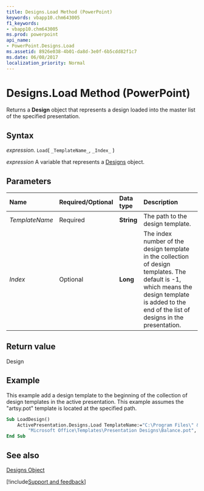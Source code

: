 ```yaml
---
title: Designs.Load Method (PowerPoint)
keywords: vbapp10.chm643005
f1_keywords:
- vbapp10.chm643005
ms.prod: powerpoint
api_name:
- PowerPoint.Designs.Load
ms.assetid: 8926e038-4b01-da8d-3e0f-6b5cdd82f1c7
ms.date: 06/08/2017
localization_priority: Normal
---
```



# Designs.Load Method (PowerPoint)

Returns a  **Design** object that represents a design loaded into the master list of the specified presentation.


## Syntax

 _expression_. `Load`( `_TemplateName_`, `_Index_` )

_expression_ A variable that represents a [Designs](./PowerPoint.Designs.md) object.


## Parameters



|Name|Required/Optional|Data type|Description|
|:-----|:-----|:-----|:-----|
| _TemplateName_|Required|**String**|The path to the design template.|
| _Index_|Optional|**Long**|The index number of the design template in the collection of design templates. The default is -1, which means the design template is added to the end of the list of designs in the presentation.|

## Return value

Design


## Example

This example add a design template to the beginning of the collection of design templates in the active presentation. This example assumes the "artsy.pot" template is located at the specified path.


```vb
Sub LoadDesign()
    ActivePresentation.Designs.Load TemplateName:="C:\Program Files\" & _
        "Microsoft Office\Templates\Presentation Designs\Balance.pot", Index:=1
End Sub
```


## See also


[Designs Object](PowerPoint.Designs.md)

[!include[Support and feedback](~/includes/feedback-boilerplate.md)]